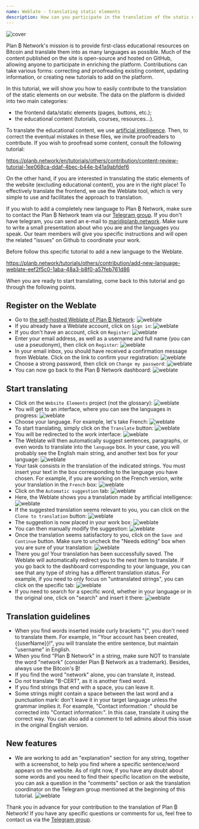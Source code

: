 ```yaml
---
name: Weblate - translating static elements
description: How can you participate in the translation of the static elements on planb.network?
---
```

![cover](assets/cover.webp)

Plan ₿ Network's mission is to provide first-class educational resources on Bitcoin and translate them into as many languages as possible. Much of the content published on the site is open-source and hosted on GitHub, allowing anyone to participate in enriching the platform. Contributions can take various forms: correcting and proofreading existing content, updating information, or creating new tutorials to add on the platform.

In this tutorial, we will show you how to easily contribute to the translation of the static elements on our website. The data on the platform is divided into two main categories:
- the frontend data/static elements (pages, buttons, etc.);
- the educational content (tutorials, courses, resources...).

To translate the educational content, we use [artificial intelligence](https://github.com/Asi0Flammeus/LLM-Translator). Then, to correct the eventual mistakes in these files, we invite proofreaders to contribute. If you wish to proofread some content, consult the following tutorial:

https://planb.network/en/tutorials/others/contribution/content-review-tutorial-1ee068ca-ddaf-4bec-b44e-b41a9abfdef6

On the other hand, if you are interested in translating the static elements of the website (excluding educational content), you are in the right place! To effectively translate the frontend, we use the Weblate tool, which is very simple to use and facilitates the approach to translation.

If you wish to add a completely new language to Plan ₿ Network, make sure to contact the Plan ₿ Network team via our [Telegram group](https://t.me/PlanBNetwork_ContentBuilder). If you don't have telegram, you can send an e-mail to mari@planb.network. Make sure to write a small presentation about who you are and the languages you speak.
Our team members will give you specific instructions and will open the related "issues" on Github to coordinate your work.

Before  follow this specific tutorial to add a new language to the Weblate.

https://planb.network/tutorials/others/contribution/add-new-language-weblate-eef2f5c0-1aba-48a3-b8f0-a57feb761d86

When you are ready to start translating, come back to this tutorial and go through the following points.

## Register on the Weblate

- Go to [the self-hosted Weblate of Plan ₿ Network](https://weblate.planb.network/):
![weblate](assets/01.webp)
- If you already have a Weblate account, click on `Sign in`:
![weblate](assets/02.webp)
- If you don't have an account, click on `Register`:
![weblate](assets/03.webp)
- Enter your email address, as well as a username and full name (you can use a pseudonym), then click on `Register`:
![weblate](assets/04.webp)
- In your email inbox, you should have received a confirmation message from Weblate. Click on the link to confirm your registration:
![weblate](assets/05.webp)
- Choose a strong password, then click on `Change my password`:
![weblate](assets/06.webp)
- You can now go back to the Plan ₿ Network dashboard: 
![weblate](assets/07.webp)

## Start translating

- Click on the `Website Elements` project (not the glossary):
![weblate](assets/08.webp)
- You will get to an interface, where you can see the languages in progress:
![weblate](assets/09.webp)
- Choose your language. For example, let's take French:
![weblate](assets/10.webp)
- To start translating, simply click on the `Translate` button:
![weblate](assets/11.webp)
- You will be redirected to the work interface:
![weblate](assets/12.webp)
- The Weblate will then automatically suggest sentences, paragraphs, or even words to translate into the `language` box. In your case, you will probably see the English main string, and another text box for your language:
![weblate](assets/13.webp)
- Your task consists in the translation of the indicated strings. You must insert your text in the box corresponding to the language you have chosen. For example, if you are working on the French version, write your translation in the `French` box:
![weblate](assets/14.webp)
- Click on the `Automatic suggestion` tab:
![weblate](assets/15.webp)
- Here, the Weblate shows you a translation made by artificial intelligence:
![weblate](assets/16.webp)
- If the suggested translation seems relevant to you, you can click on the `Clone to translation` button:
![weblate](assets/17.webp)
- The suggestion is now placed in your work box:
![weblate](assets/18.webp)
- You can then manually modify the suggestion:
![weblate](assets/19.webp)
- Once the translation seems satisfactory to you, click on the `Save and Continue` button. Make sure to uncheck the "Needs editing" box when you are sure of your translation:
![weblate](assets/20.webp)
- There you go! Your translation has been successfully saved. The Weblate will automatically redirect you to the next item to translate. If you go back to the dashboard corresponding to your language, you can see that any type of string has a different translation status. For example, if you need to only focus on "untranslated strings", you can click on the specific tab:
![weblate](assets/21.webp)
- If you need to search for a specific word, whether in your language or in the original one, click on "search" and insert it there:
![weblate](assets/22.webp)

## Translation guidelines

- When you find words inserted inside curly brackets "{", you don't need to translate them. For example, in "Your account has been created, {{userName}}!", you will translate the entire sentence, but maintain "username" in English.
- When you find "Plan ₿ Network" in a string, make sure NOT to translate the word "network" (consider Plan ₿ Network as a trademark). Besides, always use the Bitcoin's ₿!
- If you find the word "network" alone, you can translate it, instead.
- Do not translate "B-CERT", as it is another fixed word.
- If you find strings that end with a space, you can leave it.
- Some strings might contain a space between the last word and a punctuation mark: don't leave it in your target language unless the grammar implies it. For example, "Contact information :" should be corrected into "Contact information:". In this case, translate it using the correct way. You can also add a comment to tell admins about this issue in the original English version.

## New features
- We are working to add an "explanation" section for any string, together with a screenshot, to help you find where a specific sentence/word appears on the website. As of right now, if you have any doubt about some words and you need to find their specific location on the website, you can ask a question in the "comments" section or ask the translation coordinator on the Telegram group mentioned at the beginning of this tutorial.
![weblate](assets/23.webp)

Thank you in advance for your contribution to the translation of Plan ₿ Network! If you have any specific questions or comments for us, feel free to contact us via the [Telegram group](https://t.me/PlanBNetwork_ContentBuilder).
